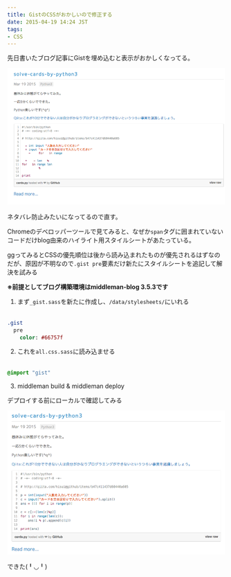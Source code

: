 ```yaml
---
title: GistのCSSがおかしいので修正する
date: 2015-04-19 14:24 JST
tags:
- CSS
---
```


先日書いたブログ記事にGistを埋め込むと表示がおかしくなってる。

![](/images/general/0419gist.png)

ネタバレ防止みたいになってるので直す。

Chromeのデベロッパーツールで見てみると、なぜか```span```タグに囲まれていないコードだけblog由来のハイライト用スタイルシートがあたっている。

ggってみるとCSSの優先順位は後から読み込まれたものが優先されるはずなのだが、原因が不明なので`.gist pre`要素だけ新たにスタイルシートを追記して解決を試みる

**※前提としてブログ構築環境はmiddleman-blog 3.5.3です**

1. まず```_gist.sass```を新たに作成し、`/data/stylesheets/`にいれる

```sass

.gist
  pre
    color: #66757f

```

2. これを`all.css.sass`に読み込ませる

```sass

@import "gist"

```

3. middleman build & middleman deploy

デプロイする前にローカルで確認してみる

![](/images/general/0419gist2.png)

できた(╹◡╹)

